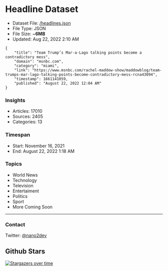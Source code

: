 # Headline Dataset

- Dataset File: [/headlines.json](https://raw.githubusercontent.com/fwd/news/master/headlines.json) 
- File Type: JSON
- File Size: ~**6MB**
- Updated: Aug 22, 2022 2:10 AM

```
{
    "title": "Team Trump’s Mar-a-Lago talking points become a contradictory mess",
    "domain": "msnbc.com",
    "category": "miami",
    "link": "https://www.msnbc.com/rachel-maddow-show/maddowblog/team-trumps-mar-lago-talking-points-become-contradictory-mess-rcna43094",
    "timestamp": 1661141059,
    "published": "August 22, 2022 12:04 AM"
}
```

### Insights

- Articles: 17010
- Sources: 2405
- Categories: 13

### Timespan

- Start: November 16, 2021
- End: August 22, 2022 1:18 AM

### Topics

- World News
- Technology
- Television
- Entertaiment
- Politics
- Sport
- More Coming Soon

---

### Contact 

Twitter: [@nano2dev](https://twitter.com/nano2dev)

## Github Stars

[![Stargazers over time](https://starchart.cc/fwd/news.svg)](https://starchart.cc/fwd/news)
	